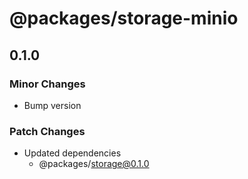 # @packages/storage-minio

## 0.1.0

### Minor Changes

- Bump version

### Patch Changes

- Updated dependencies
  - @packages/storage@0.1.0
